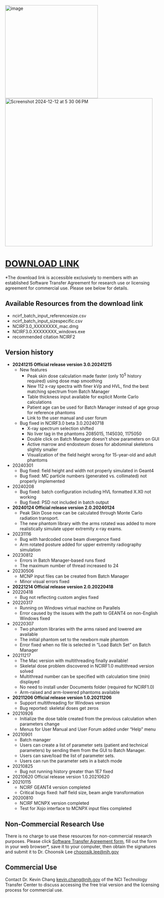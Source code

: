 <img width="300" alt="image" src="https://user-images.githubusercontent.com/22055904/233450972-15856234-7bf7-4035-9e56-cdd239c9d07d.png">

<img width="477" alt="Screenshot 2024-12-12 at 5 30 06 PM" src="https://github.com/user-attachments/assets/7e4308ee-ce70-45ec-a1f8-94d22f5ee002" />

# [DOWNLOAD LINK](https://nih-my.sharepoint.com/:f:/r/personal/leechoonsik_nih_gov/Documents/ncidoseshare/NCIRF?csf=1&web=1&e=BDRfxZ)
*The download link is accessible exclusively to members with an established Software Transfer Agreement for research use or licensing agreement for commercial use. Please see below for details.

## Available Resources from the download link
- ncirf_batch_input_referencesize.csv
- ncirf_batch_input_sizespecific.csv
- NCIRF3.0_XXXXXXXX_mac.dmg
- NCIRF3.0.XXXXXXXX_windows.exe
- recommended citation NCIRF2

## Version history
- **20241215 Official release version 3.0.20241215**  
  - New features
    - Peak skin dose calculation made faster (only 10<sup>5</sup> history required) using dose map smoothing
    - New 112 x-ray spectra with finer kVp and HVL, find the best matching spectrum from Batch Manager
    - Table thickness input available for explicit Monte Carlo calculations
    - Patient age can be used for Batch Manager instead of age group for reference phantoms
    - Link to the user manual and user forum
  - Bug fixed in NCIRF3.0 beta 3.0.20240718
    - X-ray spectrum selection shifted
    - No liver tag in the phantoms 2085015, 1145030, 1175050
    - Double click on Batch Manager doesn't show parameters on GUI
    - Active marrow and endosteum doses for abdominal skeletons slightly smaller 
    - Visualization of the field height wrong for 15-year-old and adult phantoms
- 20240301
  - Bug fixed: field height and width not properly simulated in Geant4
  - Bug fixed: MC particle numbers (generated vs. collimated) not properly implemented 
- 20240208
  - Bug fixed: batch configuration including HVL formatted X.X0 not working
  - Bug fixed: PSD not included in batch output
- **20240124 Official release version 2.0.20240124**  
  - Peak Skin Dose now can be calculated through Monte Carlo radiation transport.
  - The new phantom library with the arms rotated was added to more realistically simulate upper extremity x-ray exams.
- 20231116
  - Bug with hardcoded cone beam divergence fixed
  - Arm rotated posture added for upper extremity radiography simulation
- 20230812
  - Errors in Batch Manager-based runs fixed
  - The maximum number of thread increased to 24 
- 20230506
  - MCNP input files can be created from Batch Manager
  - Minor visual errors fixed
- **20221214 Official release version 2.0.20220418**
- 20220418
  - Bug not reflecting custom angles fixed
- 20220317
  - Running on Windows virtual machine on Parallels
  - Error caused by the issues with the path to GEANT4 on non-English Windows fixed
- 20220307
  - Two phantom libraries with the arms raised and lowered are available
  - The initial phantom set to the newborn male phantom
  - Error fixed when no file is selected in “Load Batch Set” on Batch Manager
- 20211217
  - The Mac version with multithreading finally available!
  - Skeletal dose problem discovered in NCIRF1.0 multithread version solved
  - Multithread number can be specified with calculation time (min) displayed
  - No need to install under Documents folder (required for NCIRF1.0)
  - Arm-raised and arm-lowered phantoms available
- **20211206 Official release version 1.0.20211206**
  - Support multithreading for Windows version
  - Bug reported: skeletal doses get zeros
- 20210926
  - Initialize the dose table created from the previous calculation when parameters change
  - Menus for User Manual and User Forum added under “Help” menu
- 20210901
  - Batch manager
  - Users can create a list of parameter sets (patient and technical parameters) by sending them from the GUI to Batch Manager.
  - Users can save/load the list of parameter sets.
  - Users can run the parameter sets in a batch mode
- 20210825
  - Bug not running history greater than 1E7 fixed
- 20210620 Official release version 1.0.20210620
- 20210115
  - NCIRF GEANT4 version completed
  - Critical bugs fixed: half field size, beam angle transformation
- 20200810
  - NCIRF MCNPX version completed
  - Test for Xojo interface to MCNPX input files completed 

## Non-Commercial Research Use

There is no charge to use these resources for non-commercial research purposes. Please click [Software Transfer Agreement form](https://dceg.cancer.gov/tools/radiation-dosimetry-tools/ncidose-software-transfer-agreement.pdf), fill out the form in your web browser*, save it to your computer, then obtain the signatures and submit it to Dr. Choonsik Lee choonsik.lee@nih.gov

## Commercial Use

Contact Dr. Kevin Chang kevin.chang@nih.gov of the NCI Technology Transfer Center to discuss accessing the free trial version and the licensing process for commercial use.
